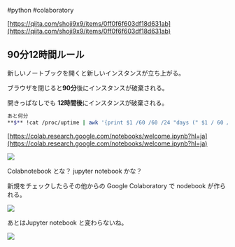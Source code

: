 #python #colaboratory


[https://qiita.com/shoji9x9/items/0ff0f6f603df18d631ab](https://qiita.com/shoji9x9/items/0ff0f6f603df18d631ab)

## 90分12時間ルール

新しいノートブックを開くと新しいインスタンスが立ち上がる。

ブラウザを閉じると**90分**後にインスタンスが破棄される。

開きっぱなしでも **12時間後**にインスタンスが破棄される。

```bash
あと何分
**$** !cat /proc/uptime | awk '{print $1 /60 /60 /24 "days (" $1 / 60 / 60 "h)"}'
```

[https://colab.research.google.com/notebooks/welcome.ipynb?hl=ja](https://colab.research.google.com/notebooks/welcome.ipynb?hl=ja)

![](image-kn9mdn5g.png)

Colabnotebook とな？ jupyter notebook かな？

新規をチェックしたらその他からの Google Colaboratory で nodebook が作られる。

![](image-kn9me7bq.png)

あとはJupyter notebook と変わらないね。

![](image-kn9mewus.png)